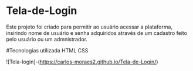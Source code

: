 # Tela-de-Login
Este projeto foi criado para permitir ao usuário acessar a plataforma,<br>
insirindo nome de usuário e senha adquiridos através de um cadastro feito<br>
pelo usuário ou um admnistrador.

#Tecnologias utilizada
HTML
CSS

![Tela-login]-(https://carlos-moraes2.github.io/Tela-de-Login/)
